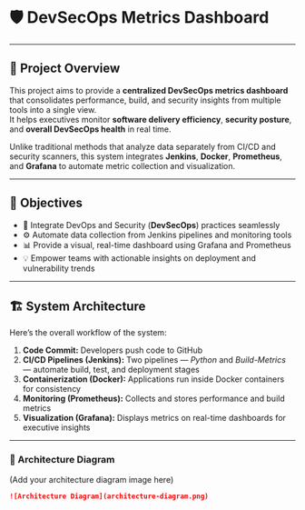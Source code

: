 # 🛡️ DevSecOps Metrics Dashboard

---

## 📌 Project Overview

This project aims to provide a **centralized DevSecOps metrics dashboard** that consolidates performance, build, and security insights from multiple tools into a single view.  
It helps executives monitor **software delivery efficiency**, **security posture**, and **overall DevSecOps health** in real time.

Unlike traditional methods that analyze data separately from CI/CD and security scanners, this system integrates **Jenkins**, **Docker**, **Prometheus**, and **Grafana** to automate metric collection and visualization.

---

## 🎯 Objectives

- 🔗 Integrate DevOps and Security (**DevSecOps**) practices seamlessly  
- ⚙️ Automate data collection from Jenkins pipelines and monitoring tools  
- 📊 Provide a visual, real-time dashboard using Grafana and Prometheus  
- 💡 Empower teams with actionable insights on deployment and vulnerability trends  

---

## 🏗️ System Architecture

Here’s the overall workflow of the system:

1. **Code Commit:** Developers push code to GitHub  
2. **CI/CD Pipelines (Jenkins):** Two pipelines — *Python* and *Build-Metrics* — automate build, test, and deployment stages  
3. **Containerization (Docker):** Applications run inside Docker containers for consistency  
4. **Monitoring (Prometheus):** Collects and stores performance and build metrics  
5. **Visualization (Grafana):** Displays metrics on real-time dashboards for executive insights  

---

### 🧩 Architecture Diagram
(Add your architecture diagram image here)

```markdown
![Architecture Diagram](architecture-diagram.png)

